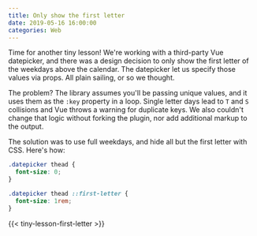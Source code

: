 ```yaml
---
title: Only show the first letter
date: 2019-05-16 16:00:00
categories: Web
---
```


Time for another tiny lesson! We're working with a third-party Vue datepicker, and there was a design decision to only show the first letter of the weekdays above the calendar. The datepicker let us specify those values via props. All plain sailing, or so we thought.

The problem? The library assumes you'll be passing unique values, and it uses them as the `:key` property in a loop. Single letter days lead to `T` and `S` collisions and Vue throws a warning for duplicate keys. We also couldn't change that logic without forking the plugin, nor add additional markup to the output.

The solution was to use full weekdays, and hide all but the first letter with CSS. Here's how:

```css
.datepicker thead {
  font-size: 0;
}

.datepicker thead ::first-letter {
  font-size: 1rem;
}
```

{{< tiny-lesson-first-letter >}}
